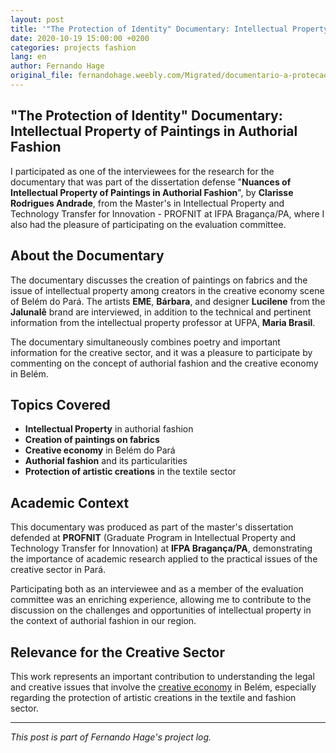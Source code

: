 ```yaml
---
layout: post
title: '"The Protection of Identity" Documentary: Intellectual Property of Paintings in Authorial Fashion'
date: 2020-10-19 15:00:00 +0200
categories: projects fashion
lang: en
author: Fernando Hage
original_file: fernandohage.weebly.com/Migrated/documentario-a-protecao-da-identidade-a-propriedade-intelectual-de-pinturas-na-moda-autoral.html
---
```


## "The Protection of Identity" Documentary: Intellectual Property of Paintings in Authorial Fashion

I participated as one of the interviewees for the research for the documentary that was part of the dissertation defense "**Nuances of Intellectual Property of Paintings in Authorial Fashion**", by **Clarisse Rodrigues Andrade**, from the Master's in Intellectual Property and Technology Transfer for Innovation - PROFNIT at IFPA Bragança/PA, where I also had the pleasure of participating on the evaluation committee.

## About the Documentary

The documentary discusses the creation of paintings on fabrics and the issue of intellectual property among creators in the creative economy scene of Belém do Pará. The artists **EME**, **Bárbara**, and designer **Lucilene** from the **Jalunalê** brand are interviewed, in addition to the technical and pertinent information from the intellectual property professor at UFPA, **Maria Brasil**.

The documentary simultaneously combines poetry and important information for the creative sector, and it was a pleasure to participate by commenting on the concept of authorial fashion and the creative economy in Belém.

## Topics Covered

- **Intellectual Property** in authorial fashion
- **Creation of paintings on fabrics**
- **Creative economy** in Belém do Pará
- **Authorial fashion** and its particularities
- **Protection of artistic creations** in the textile sector

## Academic Context

This documentary was produced as part of the master's dissertation defended at **PROFNIT** (Graduate Program in Intellectual Property and Technology Transfer for Innovation) at **IFPA Bragança/PA**, demonstrating the importance of academic research applied to the practical issues of the creative sector in Pará.

Participating both as an interviewee and as a member of the evaluation committee was an enriching experience, allowing me to contribute to the discussion on the challenges and opportunities of intellectual property in the context of authorial fashion in our region.

## Relevance for the Creative Sector

This work represents an important contribution to understanding the legal and creative issues that involve the [creative economy](/pt/territorio-da-moda) in Belém, especially regarding the protection of artistic creations in the textile and fashion sector.

---

*This post is part of Fernando Hage's project log.*